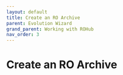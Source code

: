 ```yaml
---
layout: default
title: Create an RO Archive
parent: Evolution Wizard
grand_parent: Working with ROHub
nav_order: 3
---
```


# Create an RO Archive
